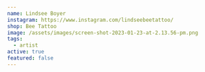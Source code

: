 ```yaml
---
name: Lindsee Boyer
instagram: https://www.instagram.com/lindseebeetattoo/
shop: Bee Tattoo
image: /assets/images/screen-shot-2023-01-23-at-2.13.56-pm.png
tags:
  - artist
active: true
featured: false
---
```

